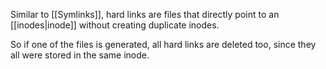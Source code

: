 Similar to [[Symlinks]], hard links are files that directly point to an [[inodes|inode]] without creating duplicate inodes.

So if one of the files is generated, all hard links are deleted too, since they all were stored in the same inode.